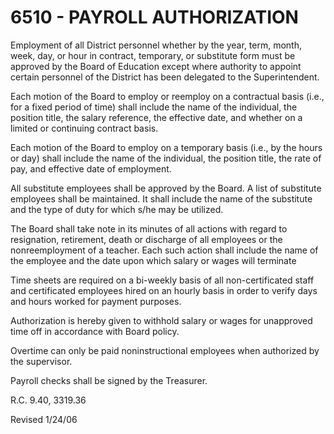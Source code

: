 6510 - PAYROLL AUTHORIZATION
============================

Employment of all District personnel whether by the year, term, month,
week, day, or hour in contract, temporary, or substitute form must be
approved by the Board of Education except where authority to appoint
certain personnel of the District has been delegated to the
Superintendent.

Each motion of the Board to employ or reemploy on a contractual basis
(i.e., for a fixed period of time) shall include the name of the
individual, the position title, the salary reference, the effective
date, and whether on a limited or continuing contract basis.

Each motion of the Board to employ on a temporary basis (i.e., by the
hours or day) shall include the name of the individual, the position
title, the rate of pay, and effective date of employment.

All substitute employees shall be approved by the Board. A list of
substitute employees shall be maintained. It shall include the name of
the substitute and the type of duty for which s/he may be utilized.

The Board shall take note in its minutes of all actions with regard to
resignation, retirement, death or discharge of all employees or the
nonreemployment of a teacher. Each such action shall include the name of
the employee and the date upon which salary or wages will terminate

Time sheets are required on a bi-weekly basis of all non-certificated
staff and certificated employees hired on an hourly basis in order to
verify days and hours worked for payment purposes.

Authorization is hereby given to withhold salary or wages for unapproved
time off in accordance with Board policy.

Overtime can only be paid noninstructional employees when authorized by
the supervisor.

Payroll checks shall be signed by the Treasurer.

R.C. 9.40, 3319.36

Revised 1/24/06
